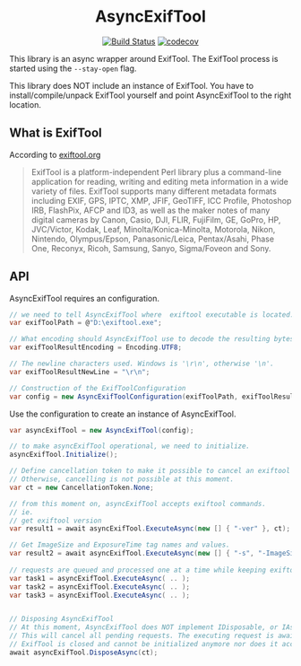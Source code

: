 <h1 align="center">
AsyncExifTool
<br/>
</h1>
<div align="center">

[![Build Status](https://dev.azure.com/cmunckhof/Imaging/_apis/build/status/AsyncExifTool?branchName=develop)](https://dev.azure.com/cmunckhof/Imaging/_build/latest?definitionId=6&branchName=develop) [![codecov](https://codecov.io/gh/coenm/AsyncExifTool/branch/develop/graph/badge.svg)](https://codecov.io/gh/coenm/AsyncExifTool) 

</div>


This library is an async wrapper around ExifTool. The ExifTool process is started using the `--stay-open` flag.

This library does NOT include an instance of ExifTool. You have to install/compile/unpack ExifTool yourself and point AsyncExifTool to the right location.


## What is ExifTool

According to [exiftool.org](https://exiftool.org/)

> ExifTool is a platform-independent Perl library plus a command-line application for reading, writing and editing meta information in a wide variety of files. ExifTool supports many different metadata formats including EXIF, GPS, IPTC, XMP, JFIF, GeoTIFF, ICC Profile, Photoshop IRB, FlashPix, AFCP and ID3, as well as the maker notes of many digital cameras by Canon, Casio, DJI, FLIR, FujiFilm, GE, GoPro, HP, JVC/Victor, Kodak, Leaf, Minolta/Konica-Minolta, Motorola, Nikon, Nintendo, Olympus/Epson, Panasonic/Leica, Pentax/Asahi, Phase One, Reconyx, Ricoh, Samsung, Sanyo, Sigma/Foveon and Sony.

## API

AsyncExifTool requires an configuration. 

```csharp
// we need to tell AsyncExifTool where  exiftool executable is located.
var exifToolPath = @"D:\exiftool.exe";

// What encoding should AsyncExifTool use to decode the resulting bytes
var exifToolResultEncoding = Encoding.UTF8;

// The newline characters used. Windows is '\r\n', otherwise '\n'.
var exifToolResultNewLine = "\r\n";

// Construction of the ExifToolConfiguration
var config = new AsyncExifToolConfiguration(exifToolPath, exifToolResultEncoding, exifToolResultNewLine);
```

Use the configuration to create an instance of AsyncExifTool.

```csharp
var asyncExifTool = new AsyncExifTool(config);

// to make asyncExifTool operational, we need to initialize.
asyncExifTool.Initialize();

// Define cancellation token to make it possible to cancel an exiftool request if it is not already passed to exiftool.
// Otherwise, cancelling is not possible at this moment.
var ct = new CancellationToken.None;

// from this moment on, asyncExifTool accepts exiftool commands.
// ie.
// get exiftool version
var result1 = await asyncExifTool.ExecuteAsync(new [] { "-ver" }, ct);

// Get ImageSize and ExposureTime tag names and values.
var result2 = await asyncExifTool.ExecuteAsync(new [] { "-s", "-ImageSize", "-ExposureTime", "D:\image1.jpg" } /* cancellation token is optional */);
 
// requests are queued and processed one at a time while keeping exiftool 'open'. 
var task1 = asyncExifTool.ExecuteAsync( .. );
var task2 = asyncExifTool.ExecuteAsync( .. );
var task3 = asyncExifTool.ExecuteAsync( .. );


// Disposing AsyncExifTool
// At this moment, AsyncExifTool does NOT implement IDisposable, or IAsyncDisposable (netstandard2.1) so you will have to Dispose the instance yourself.
// This will cancel all pending requests. The executing request is awaited unless timedout. 
// ExifTool is closed and cannot be initialized anymore nor does it accept any requests.
await asyncExifTool.DisposeAsync(ct);
```
